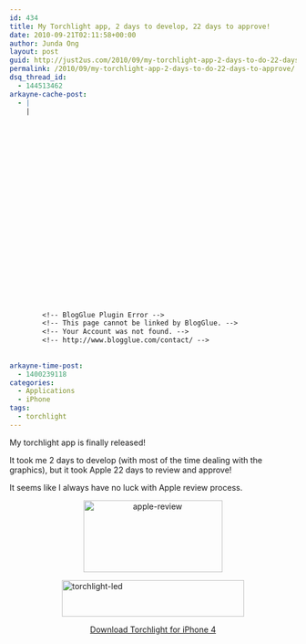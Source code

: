 ```yaml
---
id: 434
title: My Torchlight app, 2 days to develop, 22 days to approve!
date: 2010-09-21T02:11:58+00:00
author: Junda Ong
layout: post
guid: http://just2us.com/2010/09/my-torchlight-app-2-days-to-do-22-days-to-approve/
permalink: /2010/09/my-torchlight-app-2-days-to-do-22-days-to-approve/
dsq_thread_id:
  - 144513462
arkayne-cache-post:
  - |
    |
        
        
        
        
        
        
        
        
        
        
        
        
        
        
        
        
        
        
        
        
        
        
        
        <!-- BlogGlue Plugin Error -->
        <!-- This page cannot be linked by BlogGlue. -->
        <!-- Your Account was not found. -->
        <!-- http://www.blogglue.com/contact/ -->
        
        
arkayne-time-post:
  - 1400239118
categories:
  - Applications
  - iPhone
tags:
  - torchlight
---
```

My torchlight app is finally released!

It took me 2 days to develop (with most of the time dealing with the graphics), but it took Apple 22 days to review and approve! 

It seems like I always have no luck with Apple review process.

<p align="center">
  <a href="http://just2us.com/wp-content/uploads/2010/09/applereview.jpg" onclick="__gaTracker('send', 'event', 'outbound-article', 'http://just2us.com/wp-content/uploads/2010/09/applereview.jpg', '');"><img style="border-right-width: 0px; display: inline; border-top-width: 0px; border-bottom-width: 0px; border-left-width: 0px" title="apple-review" border="0" alt="apple-review" src="http://just2us.com/wp-content/uploads/2010/09/applereview_thumb.jpg" width="244" height="126" /></a>
</p>

<img style="border-right-width: 0px; display: block; float: none; border-top-width: 0px; border-bottom-width: 0px; margin-left: auto; border-left-width: 0px; margin-right: auto" title="torchlight-led" border="0" alt="torchlight-led" src="http://just2us.com/wp-content/uploads/2010/09/torchlightled_thumb.png" width="320" height="64" />

<p align="center">
  <a href="http://itunes.apple.com/us/app/torchlight-led/id390019536?mt=8" onclick="__gaTracker('send', 'event', 'outbound-article', 'http://itunes.apple.com/us/app/torchlight-led/id390019536?mt=8', 'Download Torchlight for iPhone 4');">Download Torchlight for iPhone 4</a>
</p>

<div style="font-size:0px;height:0px;line-height:0px;margin:0;padding:0;clear:both">
</div>